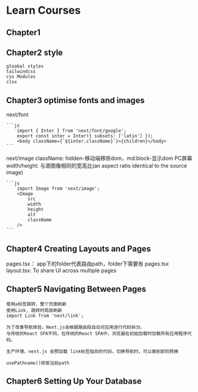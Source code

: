 # Learn Courses

## Chapter1

## Chapter2 style

    gloabal styles
    tailwindcss
    css Modules
    clsx

## Chapter3 optimise fonts and images

next/font

    ```js
        import { Inter } from 'next/font/google';
        export const inter = Inter({ subsets: ['latin'] });
        <body className={`${inter.className}`}>{children}</body>
    ```

next/image
    className: hidden-移动端移除dom，md:block-显示dom PC屏幕
    width/height: 与源图像相同的宽高比(an aspect ratio identical to the source image)

    ```js
        import Image from 'next/image';
        <Image
            src
            width
            height
            alt
            className
        />
    ```

## Chapter4 Creating Layouts and Pages

pages.tsx： app下的folder代表路由path，folder下需要有 pages.tsx
layout.tsx: To share UI across multiple pages

## Chapter5 Navigating Between Pages

    使用a标签跳转，整个页面刷新
    使用Link, 跳转时局部刷新
    import Link from 'next/link';
    
    为了改善导航体验，Next.js会根据路由段自动对应用进行代码拆分。
    与传统的React SPA不同，在传统的React SPA中，浏览器在初始加载时加载所有应用程序代码。

    生产环境，next.js 会预加载 link标签指向的代码，切换导航时，可以做到即刻转换

    usePathname()获取当前path

## Chapter6 Setting Up Your Database
